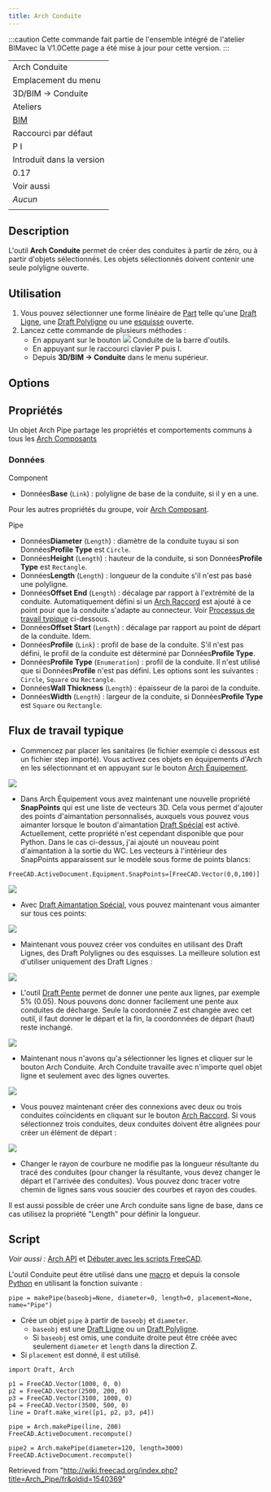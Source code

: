 ```yaml
---
title: Arch Conduite
---
```

:::caution
Cette commande fait partie de l'ensemble intégré de l'atelier BIMavec la V1.0Cette page a été mise à jour pour cette version.
:::

|  |
| --- |
| Arch Conduite |
| Emplacement du menu |
| 3D/BIM → Conduite |
| Ateliers |
| [BIM](/BIM_Workbench/fr "BIM Workbench/fr") |
| Raccourci par défaut |
| P I |
| Introduit dans la version |
| 0.17 |
| Voir aussi |
| *Aucun* |
|  |

## Description

L'outil **Arch Conduite** permet de créer des conduites à partir de zéro, ou à partir d'objets sélectionnés. Les objets sélectionnés doivent contenir une seule polyligne ouverte.

## Utilisation

1. Vous pouvez sélectionner une forme linéaire de [Part](/Part_Workbench/fr "Part Workbench/fr") telle qu'une [Draft Ligne](/Draft_Line/fr "Draft Line/fr"), une [Draft Polyligne](/Draft_Wire "Draft Wire") ou une [esquisse](/Sketcher_NewSketch/fr "Sketcher NewSketch/fr") ouverte.
2. Lancez cette commande de plusieurs méthodes :
   * En appuyant sur le bouton ![](/images/Arch_Pipe.svg) Conduite de la barre d'outils.
   * En appuyant sur le raccourci clavier P puis I.
   * Depuis **3D/BIM → Conduite** dans le menu supérieur.

## Options

## Propriétés

Un objet Arch Pipe partage les propriétés et comportements communs à tous les [Arch Composants](/Arch_Component/fr "Arch Component/fr")

### Données

Component

* Données**Base** (`Link`) : polyligne de base de la conduite, si il y en a une.

Pour les autres propriétés du groupe, voir [Arch Composant](/Arch_Component/fr#Propriétés "Arch Component/fr").

Pipe

* Données**Diameter** (`Length`) : diamètre de la conduite tuyau si son Données**Profile Type** est `Circle`.
* Données**Height** (`Length`) : hauteur de la conduite, si son Données**Profile Type** est `Rectangle`.
* Données**Length** (`Length`) : longueur de la conduite s'il n'est pas basé une polyligne.
* Données**Offset End** (`Length`) : décalage par rapport à l'extrémité de la conduite. Automatiquement défini si un [Arch Raccord](/Arch_PipeConnector/fr "Arch PipeConnector/fr") est ajouté à ce point pour que la conduite s'adapte au connecteur. Voir [Processus de travail typique](#Processus_de_travail_typique) ci-dessous.
* Données**Offset Start** (`Length`) : décalage par rapport au point de départ de la conduite. Idem.
* Données**Profile** (`Link`) : profil de base de la conduite. S'il n'est pas défini, le profil de la conduite est déterminé par Données**Profile Type**.
* Données**Profile Type** (`Enumeration`) : profil de la conduite. Il n'est utilisé que si Données**Profile** n'est pas défini. Les options sont les suivantes : `Circle`, `Square` ou `Rectangle`.
* Données**Wall Thickness** (`Length`) : épaisseur de la paroi de la conduite.
* Données**Width** (`Length`) : largeur de la conduite, si Données**Profile Type** est `Square` ou `Rectangle`.

## Flux de travail typique

* Commencez par placer les sanitaires (le fichier exemple ci dessous est un fichier step importé). Vous activez ces objets en équipements d'Arch en les sélectionnant et en appuyant sur le bouton [Arch Équipement](/Arch_Equipment/fr "Arch Equipment/fr").

![](/images/Arch_pipe_example_01.jpg)

* Dans Arch Équipement vous avez maintenant une nouvelle propriété **SnapPoints** qui est une liste de vecteurs 3D. Cela vous permet d'ajouter des points d'aimantation personnalisés, auxquels vous pouvez vous aimanter lorsque le bouton d'aimantation [Draft Spécial](/Draft_Snap_Special/fr "Draft Snap Special/fr") est activé. Actuellement, cette propriété n'est cependant disponible que pour Python. Dans le cas ci-dessus, j'ai ajouté un nouveau point d'aimantation à la sortie du WC. Les vecteurs à l'intérieur des SnapPoints apparaissent sur le modèle sous forme de points blancs:

```
FreeCAD.ActiveDocument.Equipment.SnapPoints=[FreeCAD.Vector(0,0,100)]

```

![](/images/Arch_pipe_example_02.jpg)

* Avec [Draft Aimantation Spécial](/Draft_Snap_Special/fr "Draft Snap Special/fr"), vous pouvez maintenant vous aimanter sur tous ces points:

![](/images/Arch_pipe_example_03.jpg)

* Maintenant vous pouvez créer vos conduites en utilisant des Draft Lignes, des Draft Polylignes ou des esquisses. La meilleure solution est d'utiliser uniquement des Draft Lignes :

![](/images/Arch_pipe_example_04.jpg)

* L'outil [Draft Pente](/Draft_Slope/fr "Draft Slope/fr") permet de donner une pente aux lignes, par exemple 5% (0.05). Nous pouvons donc donner facilement une pente aux conduites de décharge. Seule la coordonnée Z est changée avec cet outil, il faut donner le départ et la fin, la coordonnées de départ (haut) reste inchangé.

![](/images/Arch_pipe_example_05.jpg)

* Maintenant nous n'avons qu'a sélectionner les lignes et cliquer sur le bouton Arch Conduite. Arch Conduite travaille avec n'importe quel objet ligne et seulement avec des lignes ouvertes.

![](/images/Arch_pipe_example_06.jpg)

* Vous pouvez maintenant créer des connexions avec deux ou trois conduites coïncidents en cliquant sur le bouton [Arch Raccord](/Arch_PipeConnector/fr "Arch PipeConnector/fr"). Si vous sélectionnez trois conduites, deux conduites doivent être alignées pour créer un élément de départ :

![](/images/Arch_pipe_example_07.jpg)

* Changer le rayon de courbure ne modifie pas la longueur résultante du tracé des conduites (pour changer la résultante, vous devez changer le départ et l'arrivée des conduites). Vous pouvez donc tracer votre chemin de lignes sans vous soucier des courbes et rayon des coudes.

Il est aussi possible de créer une Arch conduite sans ligne de base, dans ce cas utilisez la propriété "Length" pour définir la longueur.

## Script

*Voir aussi :* [Arch API](/Arch_API/fr "Arch API/fr") et [Débuter avec les scripts FreeCAD](/FreeCAD_Scripting_Basics/fr "FreeCAD Scripting Basics/fr").

L'outil Conduite peut être utilisé dans une [macro](/Macros/fr "Macros/fr") et depuis la console [Python](/Python/fr "Python/fr") en utilisant la fonction suivante :

```
pipe = makePipe(baseobj=None, diameter=0, length=0, placement=None, name="Pipe")

```

* Crée un objet `pipe` à partir de `baseobj` et `diameter`.
  + `baseobj` est une [Draft Ligne](/Draft_Line/fr "Draft Line/fr") ou un [Draft Polyligne](/Draft_Wire/fr "Draft Wire/fr").
  + Si `baseobj` est omis, une conduite droite peut être créée avec seulement `diameter` et `length` dans la direction Z.
* Si `placement` est donné, il est utilisé.

```
import Draft, Arch

p1 = FreeCAD.Vector(1000, 0, 0)
p2 = FreeCAD.Vector(2500, 200, 0)
p3 = FreeCAD.Vector(3100, 1000, 0)
p4 = FreeCAD.Vector(3500, 500, 0)
line = Draft.make_wire([p1, p2, p3, p4])

pipe = Arch.makePipe(line, 200)
FreeCAD.ActiveDocument.recompute()

pipe2 = Arch.makePipe(diameter=120, length=3000)
FreeCAD.ActiveDocument.recompute()

```

Retrieved from "<http://wiki.freecad.org/index.php?title=Arch_Pipe/fr&oldid=1540369>"